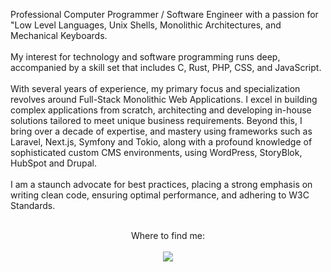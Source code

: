 <p align="left">
    Professional Computer Programmer / Software Engineer with a passion for "Low Level Languages, Unix Shells, Monolithic Architectures, and Mechanical Keyboards.
    <br><br>
    My interest for technology and software programming runs deep, accompanied by a skill set that includes C, Rust, PHP, CSS, and JavaScript.
    <br><br>
    With several years of experience, my primary focus and specialization revolves around Full-Stack Monolithic Web Applications. I excel in building complex applications from scratch, architecting and developing in-house solutions tailored to meet unique business requirements. Beyond this, I bring over a decade of expertise, and mastery using frameworks such as Laravel, Next.js, Symfony and Tokio, along with a profound knowledge of sophisticated custom CMS environments, using WordPress, StoryBlok, HubSpot and Drupal.
    <br><br>
    I am a staunch advocate for best practices, placing a strong emphasis on writing clean code, ensuring optimal performance, and adhering to W3C Standards.
    <br><br>
</p>

<p align="center">
    Where to find me:
    <br><br>
    <a href="https://rocha.codes" target="_blank" rel="noopener">
        <img src="https://img.shields.io/badge/contact%20-f9b845.svg?&style=for-the-badge&logo=dev.to&logoColor=white"/>
    </a>
</p>
